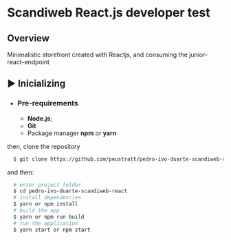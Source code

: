 # Scandiweb React.js developer test

## Overview
Minimalistic storefront created with Reactjs, and consuming the junior-react-endpoint

## ▶️ Inicializing
- ### **Pre-requirements**
  - **Node.js**;
  - **Git**
  - Package manager **npm** or **yarn**

then, clone the repository

```sh
  $ git clone https://github.com/peustratt/pedro-ivo-duarte-scandiweb-react.git
```

and then:

```sh
  # enter project folder
  $ cd pedro-ivo-duarte-scandiweb-react
  # install dependencies
  $ yarn or npm install
  # build the app
  $ yarn or npm run build
  # run the application
  $ yarn start or npm start
```

